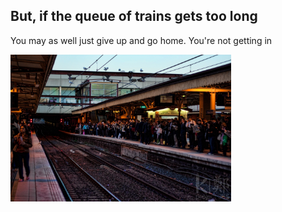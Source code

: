 ## But, if the queue of trains gets too long ##

You may as well just give up and go home. You're not getting in

<div class="center">
<img src="images/flinders_crowd.jpg" style="width:70%"/>
</div>
